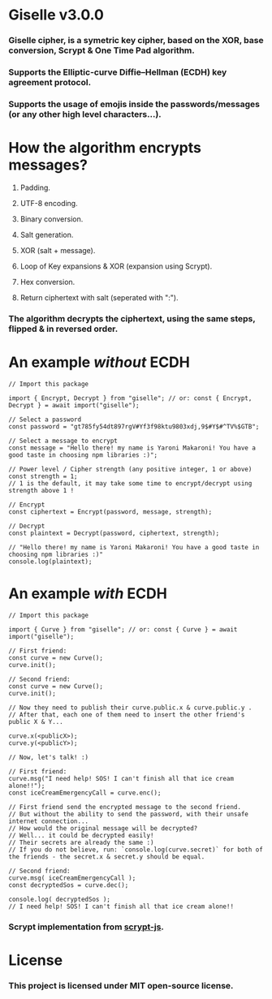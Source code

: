 
# Giselle v3.0.0

### Giselle cipher, is a symetric key cipher, based on the XOR, base conversion, Scrypt & One Time Pad algorithm.

### Supports the Elliptic-curve Diffie–Hellman (ECDH) key agreement protocol.

### Supports the usage of emojis inside the passwords/messages (or any other high level characters...).

# How the algorithm encrypts messages?

1. Padding.

2. UTF-8 encoding.

3. Binary conversion.

4. Salt generation.

5. XOR (salt + message).

6. Loop of Key expansions & XOR (expansion using Scrypt).

7. Hex conversion.

7. Return ciphertext with salt (seperated with ":").

### The algorithm decrypts the ciphertext, using the same steps, flipped & in reversed order.

# An example *without* ECDH

```
// Import this package

import { Encrypt, Decrypt } from "giselle"; // or: const { Encrypt, Decrypt } = await import("giselle");

// Select a password
const password = "gt785fy54dt897rgV#Yf3f98ktu9803xdj,9$#Y$#^TV%$GTB";

// Select a message to encrypt
const message = "Hello there! my name is Yaroni Makaroni! You have a good taste in choosing npm libraries :)";

// Power level / Cipher strength (any positive integer, 1 or above)
const strength = 1;
// 1 is the default, it may take some time to encrypt/decrypt using strength above 1 !

// Encrypt
const ciphertext = Encrypt(password, message, strength);

// Decrypt
const plaintext = Decrypt(password, ciphertext, strength);

// "Hello there! my name is Yaroni Makaroni! You have a good taste in choosing npm libraries :)"
console.log(plaintext);
```

# An example *with* ECDH

```
// Import this package

import { Curve } from "giselle"; // or: const { Curve } = await import("giselle");

// First friend:
const curve = new Curve();
curve.init();

// Second friend:
const curve = new Curve();
curve.init();

// Now they need to publish their curve.public.x & curve.public.y .
// After that, each one of them need to insert the other friend's public X & Y...

curve.x(<publicX>);
curve.y(<publicY>);

// Now, let's talk! :)

// First friend:
curve.msg("I need help! SOS! I can't finish all that ice cream alone!!");
const iceCreamEmergencyCall = curve.enc();

// First friend send the encrypted message to the second friend.
// But without the ability to send the password, with their unsafe internet connection...
// How would the original message will be decrypted?
// Well... it could be decrypted easily!
// Their secrets are already the same :)
// If you do not believe, run: `console.log(curve.secret)` for both of the friends - the secret.x & secret.y should be equal.

// Second friend:
curve.msg( iceCreamEmergencyCall );
const decryptedSos = curve.dec();

console.log( decryptedSos );
// I need help! SOS! I can't finish all that ice cream alone!!

```

### Scrypt implementation from [scrypt-js](http://npmjs.com/package/scrypt-js).

# License

### This project is licensed under MIT open-source license.